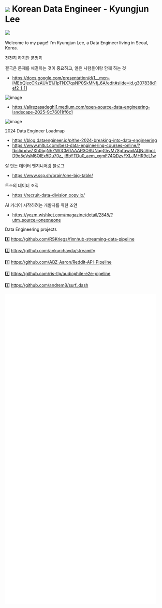 <h1><img src="https://user-images.githubusercontent.com/45473846/184478805-536e18d6-c2a7-4030-b72d-2973a9d7cbe2.gif" width="30"/> Korean Data Engineer - Kyungjun Lee</h1>

<a href="https://www.linkedin.com/in/kyungjunleeme/"><img src="https://img.shields.io/badge/LinkedIn-0077B5?style=for-the-badge&logo=linkedin&logoColor=white"></a>



Welcome to my page! I'm Kyungjun Lee, a Data Engineer living in Seoul, Korea.
</br>


천천히 하지만 분명히

결국은 문제를 해결하는 것이 중요하고, 일은 사람들이랑 함께 하는 것
- https://docs.google.com/presentation/d/1__mcn-iMEbQlecCKzAUVE1J1pTNX7qsNP0SkMNfj_6A/edit#slide=id.g307838d1ef2_1_11

![image](https://github.com/user-attachments/assets/a2affc69-df33-4852-802d-5ef274abd740)
- https://alirezasadeghi1.medium.com/open-source-data-engineering-landscape-2025-9c76011ff6c1

![image](https://github.com/user-attachments/assets/a3e97f30-397a-4b8b-bd93-3e0f9be2297c)


2024 Data Engineer Loadmap

- https://blog.dataengineer.io/p/the-2024-breaking-into-data-engineering
- https://www.mltut.com/best-data-engineering-courses-online/?fbclid=IwZXh0bgNhZW0CMTAAAR3OSUNagGhvM7SpfqwoilAQNcVpoLD9o5eVsM6OIEx5Du70z_jl8bYTDu0_aem_xgmF74QDzvFXLJMHR9cL1w

잘 만든 데이터 엔지니어링 블로그
- https://www.ssp.sh/brain/one-big-table/

토스의 데이터 조직
- https://recruit-data-division.oopy.io/

AI 커리어 시작하려는 개발자를 위한 조언

- https://yozm.wishket.com/magazine/detail/2845/?utm_source=oneoneone


Data Engineering projects 

1️⃣ https://github.com/RSKriegs/finnhub-streaming-data-pipeline

2️⃣ https://github.com/ankurchavda/streamify

3️⃣ https://github.com/ABZ-Aaron/Reddit-API-Pipeline

4️⃣ https://github.com/ris-tlp/audiophile-e2e-pipeline

5️⃣ https://github.com/andrem8/surf_dash

![](github-metrics.svg)
